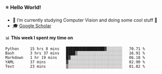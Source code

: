 ### ⭐️ Hello World!

<!--
**hologerry/hologerry** is a ✨ _special_ ✨ repository because its `README.md` (this file) appears on your GitHub profile.

Here are some ideas to get you started:

- 🔭 I’m currently working and studying on Computer Vision
- 🌱 I’m currently learning at Peking University
- 💬 Ask me about 
- 📫 How to reach me: E-mail
- 😄 Pronouns: he/his
- ⚡ Fun fact: Music is the Power
-->


- 🔭 I’m currently studying Computer Vision and doing some cool stuff 🤖
- 🎓 [Google Scholar](https://scholar.google.com/citations?user=3ykqW9wAAAAJ&hl=en)


📊 **This week I spent my time on**

<!--START_SECTION:waka-->
```text
Python     15 hrs 8 mins   █████████████████▓░░░░░░░   70.71 % 
Bash       3 hrs 37 mins   ████▒░░░░░░░░░░░░░░░░░░░░   16.91 % 
Markdown   1 hr 19 mins    █▓░░░░░░░░░░░░░░░░░░░░░░░   06.18 % 
YAML       37 mins         ▓░░░░░░░░░░░░░░░░░░░░░░░░   02.90 % 
Text       23 mins         ▒░░░░░░░░░░░░░░░░░░░░░░░░   01.82 % 
```
<!--END_SECTION:waka-->
